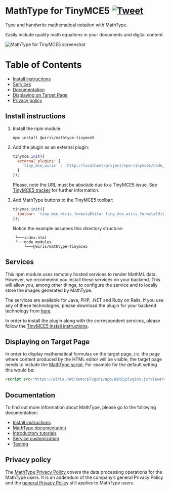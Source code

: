 MathType for TinyMCE5 [![Tweet](https://img.shields.io/twitter/url/http/shields.io.svg?style=social)](https://twitter.com/wirismath)
===

Type and handwrite mathematical notation with MathType.

Easily include quality math equations in your documents and digital content.

![MathType for TinyMCE5 screenshot](http://www.wiris.com/system/files/attachments/1202/TinyMCE_editor_plugin.png)

# Table of Contents

- [Install instructions](#install-instructions)
- [Services](#services)
- [Documentation](#documentation)
- [Displaying on Target Page](#displaying-on-target-page)
- [Privacy policy](#privacy-policy)

## Install instructions

1. Install the npm module:

   ```
   npm install @wiris/mathtype-tinymce5
   ```
2. Add the plugin as an external plugin:

   ```js
   tinymce.init({
     external_plugins: {
       'tiny_mce_wiris' : 'http://localhost/project/npm-tinymce5/node_modules/@wiris/mathtype-tinymce5/plugin.min.js'
     }
   });
   ```

   Please, note the URL must be absolute due to a TinyMCE5 issue. See [TinyMCE5 tracker](https://github.com/tinymce/tinymce/issues/3056) for further information.
3. Add MathType buttons to the TinyMCE5 toolbar:

   ```js
   tinymce.init({
     toolbar: 'tiny_mce_wiris_formulaEditor tiny_mce_wiris_formulaEditorChemistry',
   });
   ```

   Notice the example assumes this directory structure:

   ```
    └───index.html
    └───node_modules
        └───@wiris/mathtype-tinymce5
   ```

## Services

This npm module uses remotely hosted services to render MathML data. However, we recommend you install these services on your backend. This will allow you, among other things, to configure the service and to locally store the images generated by MathType.

The services are available for Java, PHP, .NET and Ruby on Rails. If you use any of these technologies, please download the plugin for your backend technology from [here](http://www.wiris.com/en/plugins/services/download).

In order to install the plugin along with the correspondent services, please follow the [TinyMCE5 install instructions](https://github.com/wiris/mathtype-integration-js-dev/blob/master/doc/src/services_tinymce.md).

## Displaying on Target Page

In order to display mathematical formulas on the target page, i.e. the page where content produced by the HTML editor will be visible, the target page needs to include the [MathType script](https://docs.wiris.com/en/mathtype/mathtype_web/integrations/mathml-mode#add_a_script_to_head). For example for the default setting this would be:
```html
<script src="https://wiris.net/demo/plugins/app/WIRISplugins.js?viewer=image"></script>
```

## Documentation

To find out more information about MathType, please go to the following documentation:

* [Install instructions](http://docs.wiris.com/en/mathtype/mathtype_web/integrations/html/tinymce)
* [MathType documentation](http://docs.wiris.com/en/mathtype/mathtype_web/start)
* [Introductory tutorials](http://docs.wiris.com/en/mathtype/mathtype_web/intro_tutorials)
* [Service customization](http://docs.wiris.com/en/mathtype/mathtype_web/integrations/config-table)
* [Testing](http://docs.wiris.com/en/mathtype/mathtype_web/integrations/html/plugins-test)

## Privacy policy

The [MathType Privacy Policy](http://www.wiris.com/mathtype/privacy-policy) covers the data processing operations for the MathType users. It is an addendum of the company’s general Privacy Policy and the [general Privacy Policy](https://wiris.com/en/privacy-policy) still applies to MathType users.
